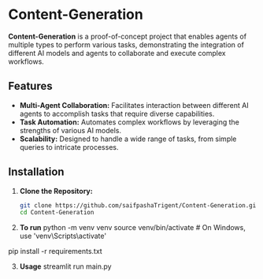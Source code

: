 # Content-Generation

**Content-Generation** is a proof-of-concept project that enables agents of multiple types to perform various tasks, demonstrating the integration of different AI models and agents to collaborate and execute complex workflows.

## Features

- **Multi-Agent Collaboration:** Facilitates interaction between different AI agents to accomplish tasks that require diverse capabilities.
- **Task Automation:** Automates complex workflows by leveraging the strengths of various AI models.
- **Scalability:** Designed to handle a wide range of tasks, from simple queries to intricate processes.

## Installation

1. **Clone the Repository:**

   ```bash
   git clone https://github.com/saifpashaTrigent/Content-Generation.git
   cd Content-Generation
   ```


2. **To run** 
python -m venv venv
source venv/bin/activate  # On Windows, use 'venv\Scripts\activate'

pip install -r requirements.txt


3. **Usage**
streamlit run main.py

